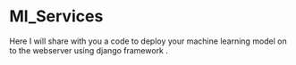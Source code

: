 # Ml_Services
Here I will share with you a code to deploy your machine learning model on to the webserver using django framework .
